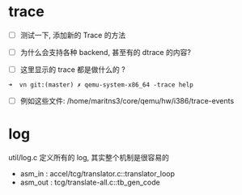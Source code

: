 # trace 
- [ ] 测试一下, 添加新的 Trace 的方法

- [ ]  为什么会支持各种 backend, 甚至有的 dtrace 的内容?

- [ ] 这里显示的 trace 都是做什么的 ?
```
➜  vn git:(master) ✗ qemu-system-x86_64 -trace help
```

- [ ] 例如这些文件:
/home/maritns3/core/qemu/hw/i386/trace-events

# log
util/log.c 定义所有的 log, 其实整个机制是很容易的

- asm_in : accel/tcg/translator.c::translator_loop
- asm_out : tcg/translate-all.c::tb_gen_code
